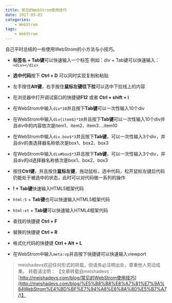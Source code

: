 ```yaml
---
title: 常见的WebStrom使用技巧
date: 2017-03-03
categories:
	- WebStrom
tags:
    - WebStrom
---
```


自己平时总结的一些使用WebStrom的小方法与小技巧。
<!--more-->

- **标签名 + Tab键**可以快速输入一个标签 例如：div + Tab键可以快速输入：`<div></div>`


- **选中代码**按下 **Ctrl + D** 可以同时实现复制和粘贴


- 左手按住**Alt键**，右手按住**鼠标左键往下拉**可以选中下拉线上的内容


- 在浏览器中打开调试窗口的快捷键**F12** 或者 **Ctrl + shift + i**


- 在WebStrom中输入`div*10`并且按下**Tab键**可以一次性输入10个div


- 在WebStrom中输入`div{item$}*10`并且按下**Tab键**可以一次性输入10个div并且div中的内容依次是item1、item2、item3….item10


- 在WebStrom中输入`div.box$*3`并且按下**Tab键**，可以一次性输入3个div，并且div的类选择器名称依次是box1、box2、box3


- 在WebStrom中输入`div#box$*3`并且按下**Tab键**，可以一次性输入3个div，并且div的id选择器名称依次是box1、box2、box3


- 按住**Ctrl键**，并且按住**鼠标左键**，拖动鼠标，选中代码，松开鼠标左键后代码仍能处于被选中的状态，此时可以对代码做一系列的操作


- **! + Tab键**快速输入HTML5框架代码


- `html:5` + **Tab键**也可以快速输入HTML5框架代码


- `html:xt` + **Tab键**可以快速输入HTML4框架代码


- 查找的快捷键 **Ctrl + F**


- 替换的快捷键 **Ctrl + R**  


- 格式化代码的快捷键 **Ctrl + Alt + L**  


- 在WebStrom中输入`meta:vp`并且按下快捷键可以快速输入viewport  

> meishadevs欢迎任何形式的转载，但请务必注明出处，尊重他人劳动成果。
转载请注明： 【文章转载自meishadevs：[http://meishadevs.com/blog/常见的WebStrom使用技巧](http://meishadevs.com/blog/%E5%B8%B8%E8%A7%81%E7%9A%84WebStrom%E4%BD%BF%E7%94%A8%E6%8A%80%E5%B7%A7/)】